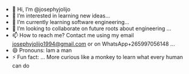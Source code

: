 - 👋 Hi, I’m @josephyjolijo
- 👀 I’m interested in learning new ideas...
- 🌱 I’m currently learning software engineering...
- 💞️ I’m looking to collaborate on future roots about engineering ...
- 📫 How to reach me? Contact me using my email josephyjolijo1994@gmail.com or on WhatsApp+265997056148 ...
- 😄 Pronouns: Iam a man
- ⚡ Fun fact: ... More curious like a monkey to learn what every human can do

<!---
josephyjo/josephyjo is a ✨ special ✨ repository because its `README.md` (this file) appears on your GitHub profile.
You can click the Preview link to take a look at your changes.
--->
